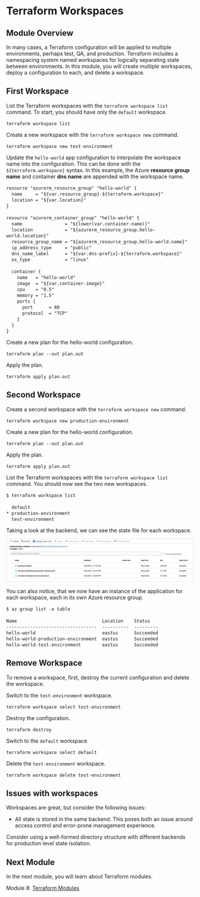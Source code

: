 # Terraform Workspaces

## Module Overview

In many cases, a Terraform configuration will be applied to multiple environments, perhaps test, QA, and production. Terraform includes a namespacing system named workspaces for logically separating state between environments. In this module, you will create multiple workspaces, deploy a configuration to each, and delete a workspace.

## First Workspace

List the Terraform workspaces with the `terraform workspace list` command. To start, you should have only the `default` workspace.

```
terraform workspace list
```

Create a new workspace with the `terraform workspace new` command.

```
terraform workspace new test-environment
```

Update the `hello-world` app configuration to interpolate the workspace name into the configuration. This can be done with the `${terraform.workspace}` syntax. In this example, the Azure **resource group name** and container **dns name** are appended with the workspace name.

```
resource "azurerm_resource_group" "hello-world" {
  name     = "${var.resource_group}-${terraform.workspace}"
  location = "${var.location}"
}

resource "azurerm_container_group" "hello-world" {
  name                = "${lower(var.container-name)}"
  location            = "${azurerm_resource_group.hello-world.location}"
  resource_group_name = "${azurerm_resource_group.hello-world.name}"
  ip_address_type     = "public"
  dns_name_label      = "${var.dns-prefix}-${terraform.workspace}"
  os_type             = "linux"

  container {
    name   = "hello-world"
    image  = "${var.container-image}"
    cpu    = "0.5"
    memory = "1.5"
    ports {
      port      = 80
      protocol  = "TCP"
    }
  }
}
```

Create a new plan for the hello-world configuration.

```
terraform plan --out plan.out
```

Apply the plan.


```
terraform apply plan.out
```

## Second Workspace

Create a second workspace with the `terraform workspace new` command.

```
terraform workspace new production-environment
```

Create a new plan for the hello-world configuration.


```
terraform plan --out plan.out
```

Apply the plan.


```
terraform apply plan.out
```

List the Terraform workspaces with the `terraform workspace list` command. You should now see the two new workspaces.

```
$ terraform workspace list

  default
* production-environment
  test-environment
```

Taking a look at the backend, we can see the state file for each workspace.

![](../images/workspace-backend.jpg)

You can also notice, that we now have an instance of the application for each workspace, each in its own Azure resource group.

```
$ az group list -o table

Name                                Location    Status
----------------------------------  ----------  ---------
hello-world                         eastus      Succeeded
hello-world-production-environment  eastus      Succeeded
hello-world-test-environment        eastus      Succeeded
```

## Remove Workspace

To remove a workspace, first, destroy the current configuration and delete the workspace.

Switch to the `test-environment` workspace.

```
terraform workspace select test-environment
```

Destroy the configuration.

```
terraform destroy
```

Switch to the `default` workspace.

```
terraform workspace select default
```

Delete the `test-environment` workspace.

```
terraform workspace delete test-environment
```

## Issues with workspaces

Workspaces are great, but consider the following issues:

- All state is stored in the same backend. This poses both an issue around access control and error-prone management experience.

Consider using a well-formed directory structure with different backends for production level state isolation.

## Next Module

In the next module, you will learn about Terraform modules.

Module 8: [Terraform Modules](../08-terraform-modules)